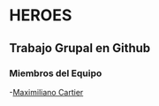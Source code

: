 # HEROES

## Trabajo Grupal en Github

### Miembros del Equipo

-[Maximiliano Cartier](https://github.com/MaxiCartier)  
